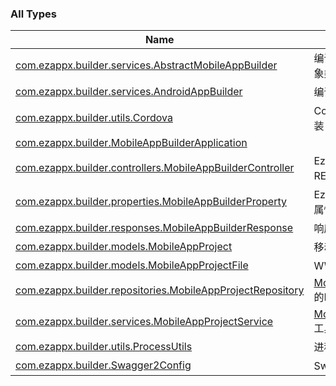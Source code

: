 

### All Types

| Name | Summary |
|---|---|
| [com.ezappx.builder.services.AbstractMobileAppBuilder](../com.ezappx.builder.services/-abstract-mobile-app-builder/index.md) | 编译移动应用的抽象类 |
| [com.ezappx.builder.services.AndroidAppBuilder](../com.ezappx.builder.services/-android-app-builder/index.md) | 编译Android应用 |
| [com.ezappx.builder.utils.Cordova](../com.ezappx.builder.utils/-cordova/index.md) | Cordova命令行封装 |
| [com.ezappx.builder.MobileAppBuilderApplication](../com.ezappx.builder/-mobile-app-builder-application/index.md) |  |
| [com.ezappx.builder.controllers.MobileAppBuilderController](../com.ezappx.builder.controllers/-mobile-app-builder-controller/index.md) | EzappxBuilder的REST接口 |
| [com.ezappx.builder.properties.MobileAppBuilderProperty](../com.ezappx.builder.properties/-mobile-app-builder-property/index.md) | EzappxBuilder的属性参数 |
| [com.ezappx.builder.responses.MobileAppBuilderResponse](../com.ezappx.builder.responses/-mobile-app-builder-response/index.md) | 响应 |
| [com.ezappx.builder.models.MobileAppProject](../com.ezappx.builder.models/-mobile-app-project/index.md) | 移动应用工程 |
| [com.ezappx.builder.models.MobileAppProjectFile](../com.ezappx.builder.models/-mobile-app-project-file/index.md) | WWW资源文件类 |
| [com.ezappx.builder.repositories.MobileAppProjectRepository](../com.ezappx.builder.repositories/-mobile-app-project-repository/index.md) | [MobileAppProject](../com.ezappx.builder.models/-mobile-app-project/index.md)的DAO |
| [com.ezappx.builder.services.MobileAppProjectService](../com.ezappx.builder.services/-mobile-app-project-service/index.md) | [MobileAppProject](../com.ezappx.builder.models/-mobile-app-project/index.md)工具类 |
| [com.ezappx.builder.utils.ProcessUtils](../com.ezappx.builder.utils/-process-utils/index.md) | 进程工具类 |
| [com.ezappx.builder.Swagger2Config](../com.ezappx.builder/-swagger2-config/index.md) | Swagger2配置 |
